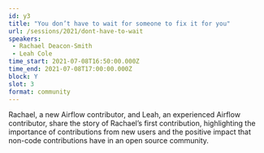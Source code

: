 ```yaml
---
id: y3
title: "You don’t have to wait for someone to fix it for you"
url: /sessions/2021/dont-have-to-wait
speakers:
 - Rachael Deacon-Smith
 - Leah Cole
time_start: 2021-07-08T16:50:00.000Z
time_end: 2021-07-08T17:00:00.000Z
block: Y
slot: 3
format: community
---
```


Rachael, a new Airflow contributor, and Leah, an experienced Airflow contributor, share the story of Rachael’s first contribution, highlighting the importance of contributions from new users and the positive impact that non-code contributions have in an open source community.